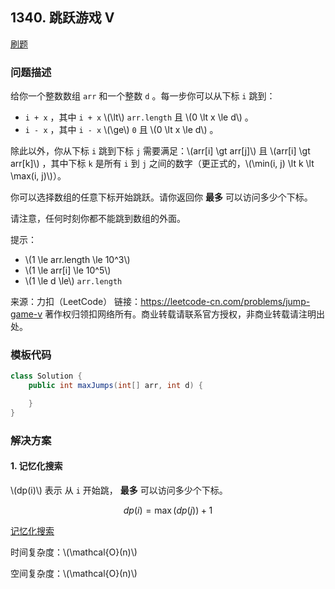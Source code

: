 <script src="https://cdn.bootcss.com/mathjax/2.7.7/MathJax.js?config=TeX-AMS-MML_HTMLorMML"></script>

## 1340. 跳跃游戏 V

[刷题](qu1340/solu/Solution.java)

### 问题描述

给你一个整数数组 `arr` 和一个整数 `d` 。每一步你可以从下标 `i` 跳到：

* `i + x` ，其中 `i + x` \\(\lt\\) `arr.length` 且 \\(0 \lt x \le d\\) 。
* `i - x` ，其中 `i - x` \\(\ge\\) `0` 且 \\(0 \lt x \le d\\) 。

除此以外，你从下标 `i` 跳到下标 `j` 需要满足：\\(arr[i] \gt arr[j]\\) 且 \\(arr[i] \gt arr[k]\\) ，其中下标 `k` 是所有 `i` 到 `j` 之间的数字（更正式的，\\(\min(i, j) \lt k \lt \max(i, j)\\)）。

你可以选择数组的任意下标开始跳跃。请你返回你 **最多** 可以访问多少个下标。

请注意，任何时刻你都不能跳到数组的外面。

提示：

* \\(1 \le arr.length \le 10^3\\)
* \\(1 \le arr[i] \le 10^5\\)
* \\(1 \le d \le\\) `arr.length`

来源：力扣（LeetCode）
链接：https://leetcode-cn.com/problems/jump-game-v
著作权归领扣网络所有。商业转载请联系官方授权，非商业转载请注明出处。

### 模板代码

``` java
class Solution {
    public int maxJumps(int[] arr, int d) {

    }
}
```

### 解决方案

#### 1. 记忆化搜索

\\(dp(i)\\) 表示 从 `i` 开始跳， **最多** 可以访问多少个下标。

$$
dp(i) = \max(dp(j)) + 1
$$

[记忆化搜索](qu1340/solu1/Solution.java)

时间复杂度：\\(\mathcal{O}(n)\\)

空间复杂度：\\(\mathcal{O}(n)\\)
